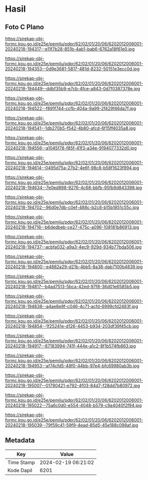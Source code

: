 # Hasil

## Foto C Plano

https://sirekap-obj-formc.kpu.go.id/e25e/pemilu/pdpr/62/02/01/20/06/6202012006001-20240218-194317--e11f7b28-851b-4ab1-bab6-6762a18f61e0.jpg

https://sirekap-obj-formc.kpu.go.id/e25e/pemilu/pdpr/62/02/01/20/06/6202012006001-20240218-194353--0d9e3681-5817-481d-8232-50151e3ecc0d.jpg

https://sirekap-obj-formc.kpu.go.id/e25e/pemilu/pdpr/62/02/01/20/06/6202012006001-20240218-194449--ddbf35b9-e7cb-4fce-a843-0d7f0387378e.jpg

https://sirekap-obj-formc.kpu.go.id/e25e/pemilu/pdpr/62/02/01/20/06/6202012006001-20240218-194522--f891f744-ccfb-404a-9a99-2f429f46da7f.jpg

https://sirekap-obj-formc.kpu.go.id/e25e/pemilu/pdpr/62/02/01/20/06/6202012006001-20240218-194541--1db270b5-f542-4b80-afcd-6f15ff4035a8.jpg

https://sirekap-obj-formc.kpu.go.id/e25e/pemilu/pdpr/62/02/01/20/06/6202012006001-20240218-194556--a1045f78-f85f-41f3-a34e-9194077332d0.jpg

https://sirekap-obj-formc.kpu.go.id/e25e/pemilu/pdpr/62/02/01/20/06/6202012006001-20240218-194614--0495d75a-27b2-4e6f-98c8-b58f1623f994.jpg

https://sirekap-obj-formc.kpu.go.id/e25e/pemilu/pdpr/62/02/01/20/06/6202012006001-20240218-194634--7e0ed898-9276-4c68-bbfb-95fb9d843398.jpg

https://sirekap-obj-formc.kpu.go.id/e25e/pemilu/pdpr/62/02/01/20/06/6202012006001-20240218-194702--96d0e7db-c0ef-488c-b2c8-b15b1851c55c.jpg

https://sirekap-obj-formc.kpu.go.id/e25e/pemilu/pdpr/62/02/01/20/06/6202012006001-20240218-194716--b6dedbeb-ce27-475c-a096-108181b86913.jpg

https://sirekap-obj-formc.kpu.go.id/e25e/pemilu/pdpr/62/02/01/20/06/6202012006001-20240218-194737--acbfa032-a9a3-4ec9-929d-934b77bda506.jpg

https://sirekap-obj-formc.kpu.go.id/e25e/pemilu/pdpr/62/02/01/20/06/6202012006001-20240218-194800--e4882a29-d21b-4bb5-8a38-dab7100b4839.jpg

https://sirekap-obj-formc.kpu.go.id/e25e/pemilu/pdpr/62/02/01/20/06/6202012006001-20240218-194817--b4ad7513-5bca-42ed-97f8-36d01e6585b5.jpg

https://sirekap-obj-formc.kpu.go.id/e25e/pemilu/pdpr/62/02/01/20/06/6202012006001-20240218-194838--a4ae8e9f-c046-4c71-acfd-6999cfd2483f.jpg

https://sirekap-obj-formc.kpu.go.id/e25e/pemilu/pdpr/62/02/01/20/06/6202012006001-20240218-194854--1f25241e-d126-4453-b934-203df39f45cb.jpg

https://sirekap-obj-formc.kpu.go.id/e25e/pemilu/pdpr/62/02/01/20/06/6202012006001-20240218-194917--67183994-741f-444e-a1c2-8f1b574fb863.jpg

https://sirekap-obj-formc.kpu.go.id/e25e/pemilu/pdpr/62/02/01/20/06/6202012006001-20240218-194953--af74cfd5-48f0-44bb-97e4-bfc69980ab3b.jpg

https://sirekap-obj-formc.kpu.go.id/e25e/pemilu/pdpr/62/02/01/20/06/6202012006001-20240218-195007--01790421-e792-4f03-84d7-f28dd7b80972.jpg

https://sirekap-obj-formc.kpu.go.id/e25e/pemilu/pdpr/62/02/01/20/06/6202012006001-20240218-195022--75a6c0d0-e554-4048-b579-c9a4040f2f94.jpg

https://sirekap-obj-formc.kpu.go.id/e25e/pemilu/pdpr/62/02/01/20/06/6202012006001-20240218-195039--79f59c41-59f9-4ead-85d5-45e188c098af.jpg


## Metadata

| Key        | Value               |
| ---------- | ------------------- |
| Time Stamp | 2024-02-19 06:21:02 |
| Kode Dapil | 6201                |



